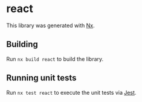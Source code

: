 # react

This library was generated with [Nx](https://nx.dev).

## Building

Run `nx build react` to build the library.

## Running unit tests

Run `nx test react` to execute the unit tests via [Jest](https://jestjs.io).

